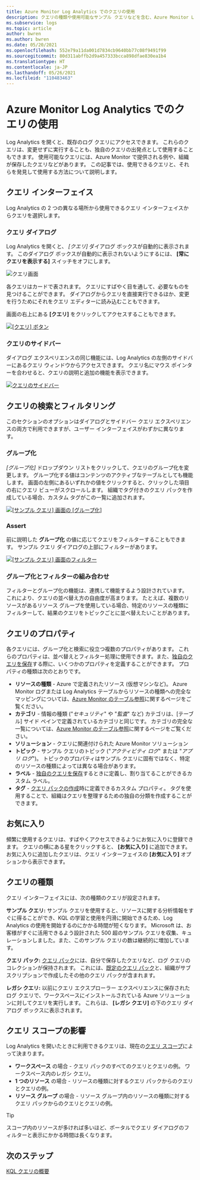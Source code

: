 ```yaml
---
title: Azure Monitor Log Analytics でのクエリの使用
description: クエリの種類や使用可能なサンプル クエリなどを含む、Azure Monitor Log Analytics のログ クエリの概要について説明します。
ms.subservice: logs
ms.topic: article
author: bwren
ms.author: bwren
ms.date: 05/20/2021
ms.openlocfilehash: 552e79a11da001d7834cb9640bb77c08f9491f99
ms.sourcegitcommit: 80d311abffb2d9a457333bcca898dfae830ea1b4
ms.translationtype: HT
ms.contentlocale: ja-JP
ms.lasthandoff: 05/26/2021
ms.locfileid: "110483463"
---
```

# <a name="using-queries-in-azure-monitor-log-analytics"></a>Azure Monitor Log Analytics でのクエリの使用
Log Analytics を開くと、既存のログ クエリにアクセスできます。 これらのクエリは、変更せずに実行することも、独自のクエリの出発点として使用することもできます。 使用可能なクエリには、Azure Monitor で提供される例や、組織が保存したクエリなどがあります。 この記事では、使用できるクエリと、それらを発見して使用する方法について説明します。


## <a name="queries-interface"></a>クエリ インターフェイス
Log Analytics の 2 つの異なる場所から使用できるクエリ インターフェイスからクエリを選択します。

### <a name="queries-dialog"></a>クエリ ダイアログ

Log Analytics を開くと、 *[クエリ]* ダイアログ ボックスが自動的に表示されます。 このダイアログ ボックスが自動的に表示されないようにするには、 **[常にクエリを表示する]** スイッチをオフにします。

![クエリ画面](media/queries/query-start.png)


各クエリはカードで表されます。 クエリにすばやく目を通して、必要なものを見つけることができます。 ダイアログからクエリを直接実行できるほか、変更を行うためにそれをクエリ エディターに読み込むこともできます。

画面の右上にある **[クエリ]** をクリックしてアクセスすることもできます。

[![[クエリ] ボタン](media/queries/queries-button.png)](media/queries/queries-button.png#lightbox)

### <a name="query-sidebar"></a>クエリのサイドバー

ダイアログ エクスペリエンスの同じ機能には、Log Analytics の左側のサイドバーにあるクエリ ウィンドウからアクセスできます。 クエリ名にマウス ポインターを合わせると、クエリの説明と追加の機能を表示できます。

[![クエリのサイドバー](media/queries/query-sidebar.png)](media/queries/query-sidebar.png#lightbox)

## <a name="finding-and-filtering-queries"></a>クエリの検索とフィルタリング

このセクションのオプションはダイアログとサイドバー クエリ エクスペリエンスの両方で利用できますが、ユーザー インターフェイスがわずかに異なります。  


### <a name="group-by"></a>グループ化

*[グループ化]* ドロップダウン リストをクリックして、クエリのグループ化を変更します。 グループ化する値はコンテンツのアクティブなテーブルとしても機能します。 画面の左側にあるいずれかの値をクリックすると、クリックした項目の右にクエリ ビューがスクロールします。 組織でタグ付きのクエリ パックを作成している場合、カスタム タグがこの一覧に追加されます。

[![[サンプル クエリ] 画面の [グループ化]](media/queries/example-query-groupby.png)](media/queries/example-query-groupby.png#lightbox)



### <a name="filter"></a>Assert

前に説明した **グループ化** の値に応じてクエリをフィルターすることもできます。 サンプル クエリ ダイアログの上部にフィルターがあります。

[![[サンプル クエリ] 画面のフィルター](media/queries/example-query-filter.png)](media/queries/example-query-filter.png#lightbox)

### <a name="combining-group-by-and-filter"></a>グループ化とフィルターの組み合わせ

フィルターとグループ化の機能は、連携して機能するよう設計されています。 これにより、クエリの並べ替え方の自由度が高まります。 たとえば、複数のリソースがあるリソース グループを使用している場合、特定のリソースの種類にフィルターして、結果のクエリをトピックごとに並べ替えたいことがあります。

## <a name="query-properties"></a>クエリのプロパティ
各クエリには、グループ化と検索に役立つ複数のプロパティがあります。 これらのプロパティは、並べ替えとフィルター処理に使用できます。また、[独自のクエリを保存](save-query.md)する際に、いくつかのプロパティを定義することができます。 プロパティの種類は次のとおりです。

- **リソースの種類** - Azure で定義されたリソース (仮想マシンなど)。 Azure Monitor ログまたは Log Analytics テーブルからリソースの種類への完全なマッピングについては、[Azure Monitor のテーブル参照](/azure/azure-monitor/reference/tables/tables-resourcetype)に関するページをご覧ください。  
- **カテゴリ** - 情報の種類 ("*セキュリティ*" や "*監査*" など) カテゴリは、[テーブル] サイド ペインで定義されているカテゴリと同じです。 カテゴリの完全な一覧については、[Azure Monitor のテーブル参照](/azure/azure-monitor/reference/tables/tables-category)に関するページをご覧ください。  
- **ソリューション** - クエリに関連付けられた Azure Monitor ソリューション
- **トピック** - サンプル クエリのトピック ("*アクティビティ ログ*" または "*アプリ ログ*")。 トピックのプロパティはサンプル クエリに固有ではなく、特定のリソースの種類によっては異なる場合があります。
- **ラベル** - [独自のクエリを保存](save-query.md)するときに定義し、割り当てることができるカスタム ラベル。
- **タグ** - [クエリ パックの作成](query-packs.md)時に定義できるカスタム プロパティ。 タグを使用することで、組織はクエリを整理するための独自の分類を作成することができます。

## <a name="favorites"></a>お気に入り
頻繁に使用するクエリは、すばやくアクセスできるようにお気に入りに登録できます。 クエリの横にある星をクリックすると、 **[お気に入り]** に追加できます。 お気に入りに追加したクエリは、クエリ インターフェイスの **[お気に入り]** オプションから表示できます。

## <a name="types-of-queries"></a>クエリの種類
クエリ インターフェイスには、次の種類のクエリが設定されます。

**サンプル クエリ:** サンプル クエリを使用すると、リソースに関する分析情報をすぐに得ることができ、KQL の学習と使用を円滑に開始できるため、Log Analytics の使用を開始するのにかかる時間が短くなります。 Microsoft は、お客様がすぐに活用できるよう設計された 500 超のサンプル クエリを収集、キュレーションしました。また、このサンプル クエリの数は継続的に増加しています。

**クエリ パック:** [クエリ パック](query-packs.md)には、自分で保存したクエリなど、ログ クエリのコレクションが保持されます。 これには、[既定のクエリ パック](query-packs.md#default-query-pack)と、組織がサブスクリプションで作成したその他のクエリ パックが含まれます。

**レガシ クエリ:** 以前にクエリ エクスプローラー エクスペリエンスに保存されたログ クエリで、ワークスペースにインストールされている Azure ソリューションに対してクエリを実行します。 これらは、 **[レガシ クエリ]** の下のクエリ ダイアログ ボックスに表示されます。

## <a name="effect-of-query-scope"></a>クエリ スコープの影響
Log Analytics を開いたときに利用できるクエリは、現在の[クエリ スコープ](scope.md)によって決まります。

- **ワークスペース** の場合 - クエリ パックのすべてのクエリとクエリの例。 ワークスペース内のレガシ クエリ。
- **1 つのリソース** の場合 - リソースの種類に対するクエリ パックからのクエリとクエリの例。 
- **リソース グループ** の場合 - リソース グループ内のリソースの種類に対するクエリ パックからのクエリとクエリの例。 

> [!TIP]
> スコープ内のリソースが多ければ多いほど、ポータルでクエリ ダイアログのフィルターと表示にかかる時間は長くなります。


## <a name="next-steps"></a>次のステップ

[KQL クエリの概要](get-started-queries.md)

